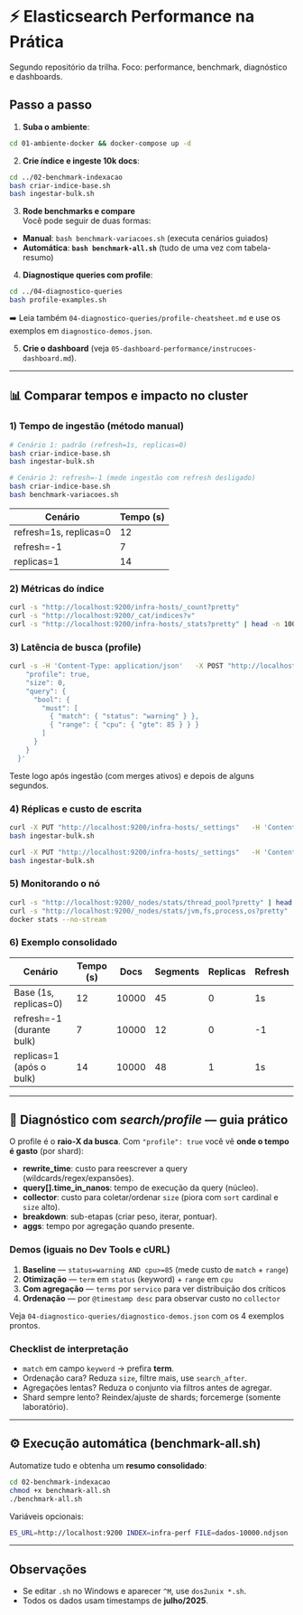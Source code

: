 # ⚡ Elasticsearch Performance na Prática

Segundo repositório da trilha. Foco: performance, benchmark, diagnóstico e dashboards.

## Passo a passo
1. **Suba o ambiente**:
```bash
cd 01-ambiente-docker && docker-compose up -d
```
2. **Crie índice e ingeste 10k docs**:
```bash
cd ../02-benchmark-indexacao
bash criar-indice-base.sh
bash ingestar-bulk.sh
```
3. **Rode benchmarks e compare**  
Você pode seguir de duas formas:
- **Manual**: `bash benchmark-variacoes.sh` (executa cenários guiados)
- **Automática**: **`bash benchmark-all.sh`** (tudo de uma vez com tabela-resumo)

4. **Diagnostique queries com profile**:
```bash
cd ../04-diagnostico-queries
bash profile-examples.sh
```
➡️ Leia também `04-diagnostico-queries/profile-cheatsheet.md` e use os exemplos em `diagnostico-demos.json`.

5. **Crie o dashboard** (veja `05-dashboard-performance/instrucoes-dashboard.md`).

---

## 📊 Comparar tempos e impacto no cluster

### 1) Tempo de ingestão (método manual)
```bash
# Cenário 1: padrão (refresh=1s, replicas=0)
bash criar-indice-base.sh
bash ingestar-bulk.sh

# Cenário 2: refresh=-1 (mede ingestão com refresh desligado)
bash criar-indice-base.sh
bash benchmark-variacoes.sh
```

| Cenário               | Tempo (s) |
|------------------------|-----------|
| refresh=1s, replicas=0 | 12        |
| refresh=-1             | 7         |
| replicas=1             | 14        |

### 2) Métricas do índice
```bash
curl -s "http://localhost:9200/infra-hosts/_count?pretty"
curl -s "http://localhost:9200/_cat/indices?v"
curl -s "http://localhost:9200/infra-hosts/_stats?pretty" | head -n 100
```

### 3) Latência de busca (profile)
```bash
curl -s -H 'Content-Type: application/json'   -X POST "http://localhost:9200/infra-hosts/_search?pretty" -d '{
    "profile": true,
    "size": 0,
    "query": {
      "bool": {
        "must": [
          { "match": { "status": "warning" } },
          { "range": { "cpu": { "gte": 85 } } }
        ]
      }
    }
  }'
```
Teste logo após ingestão (com merges ativos) e depois de alguns segundos.

### 4) Réplicas e custo de escrita
```bash
curl -X PUT "http://localhost:9200/infra-hosts/_settings"   -H 'Content-Type: application/json' -d '{"index":{"number_of_replicas":0}}'
bash ingestar-bulk.sh

curl -X PUT "http://localhost:9200/infra-hosts/_settings"   -H 'Content-Type: application/json' -d '{"index":{"number_of_replicas":1}}'
bash ingestar-bulk.sh
```

### 5) Monitorando o nó
```bash
curl -s "http://localhost:9200/_nodes/stats/thread_pool?pretty" | head -n 200
curl -s "http://localhost:9200/_nodes/stats/jvm,fs,process,os?pretty" | head -n 200
docker stats --no-stream
```

### 6) Exemplo consolidado
| Cenário                         | Tempo (s) | Docs | Segments | Replicas | Refresh |
|---------------------------------|-----------|------|----------|----------|---------|
| Base (1s, replicas=0)            | 12        | 10000| 45       | 0        | 1s      |
| refresh=-1 (durante bulk)        | 7         | 10000| 12       | 0        | -1      |
| replicas=1 (após o bulk)         | 14        | 10000| 48       | 1        | 1s      |

---

## 🔎 Diagnóstico com _search/profile_ — guia prático

O profile é o **raio-X da busca**. Com `"profile": true` você vê **onde o tempo é gasto** (por shard):
- **rewrite_time**: custo para reescrever a query (wildcards/regex/expansões).
- **query[].time_in_nanos**: tempo de execução da query (núcleo).
- **collector**: custo para coletar/ordenar `size` (piora com `sort` cardinal e `size` alto).
- **breakdown**: sub-etapas (criar peso, iterar, pontuar).
- **aggs**: tempo por agregação quando presente.

### Demos (iguais no Dev Tools e cURL)
1) **Baseline** — `status=warning AND cpu>=85` (mede custo de `match` + `range`)  
2) **Otimização** — `term` em `status` (keyword) + `range` em `cpu`  
3) **Com agregação** — `terms` por `servico` para ver distribuição dos críticos  
4) **Ordenação** — por `@timestamp desc` para observar custo no `collector`  

Veja `04-diagnostico-queries/diagnostico-demos.json` com os 4 exemplos prontos.

### Checklist de interpretação
- `match` em campo `keyword` → prefira **term**.
- Ordenação cara? Reduza `size`, filtre mais, use `search_after`.
- Agregações lentas? Reduza o conjunto via filtros antes de agregar.
- Shard sempre lento? Reindex/ajuste de shards; forcemerge (somente laboratório).

---

## ⚙️ Execução automática (benchmark-all.sh)

Automatize tudo e obtenha um **resumo consolidado**:
```bash
cd 02-benchmark-indexacao
chmod +x benchmark-all.sh
./benchmark-all.sh
```
Variáveis opcionais:
```bash
ES_URL=http://localhost:9200 INDEX=infra-perf FILE=dados-10000.ndjson ./benchmark-all.sh
```

---

## Observações
- Se editar `.sh` no Windows e aparecer `^M`, use `dos2unix *.sh`.
- Todos os dados usam timestamps de **julho/2025**.
